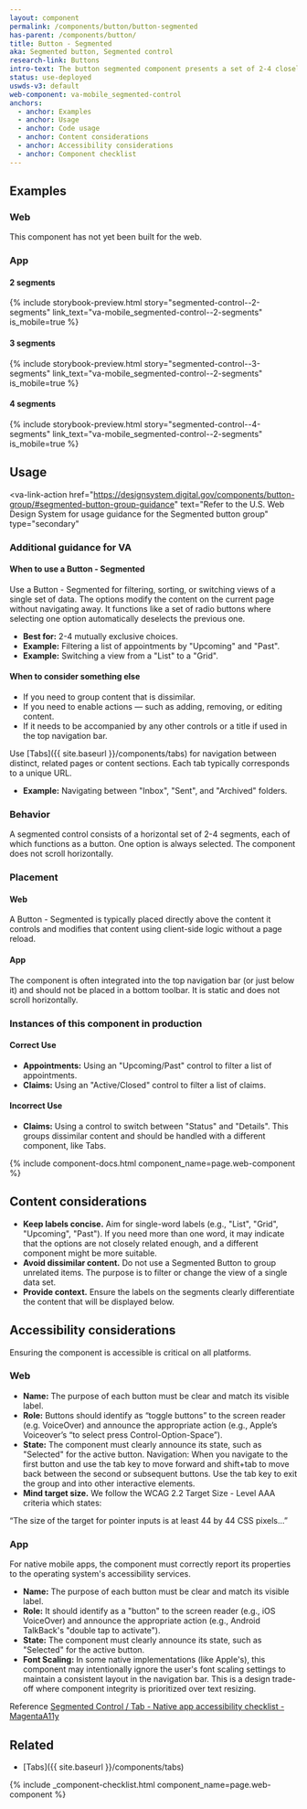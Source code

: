 ```yaml
---
layout: component
permalink: /components/button/button-segmented
has-parent: /components/button/
title: Button - Segmented
aka: Segmented button, Segmented control
research-link: Buttons
intro-text: The button segmented component presents a set of 2-4 closely related options or filters in a compact, horizontal container. It allows users to switch between different views or sort/filter a single set of content. One option is always active.
status: use-deployed
uswds-v3: default
web-component: va-mobile_segmented-control
anchors:
  - anchor: Examples
  - anchor: Usage
  - anchor: Code usage
  - anchor: Content considerations
  - anchor: Accessibility considerations
  - anchor: Component checklist
---
```


## Examples

### Web

This component has not yet been built for the web.

### App

#### 2 segments

{% include storybook-preview.html story="segmented-control--2-segments" link_text="va-mobile_segmented-control--2-segments" is_mobile=true %}

#### 3 segments

{% include storybook-preview.html story="segmented-control--3-segments" link_text="va-mobile_segmented-control--2-segments" is_mobile=true %}

#### 4 segments

{% include storybook-preview.html story="segmented-control--4-segments" link_text="va-mobile_segmented-control--2-segments" is_mobile=true %}

## Usage

<va-link-action
href="https://designsystem.digital.gov/components/button-group/#segmented-button-group-guidance"
text="Refer to the U.S. Web Design System for usage guidance for the Segmented button group"
type="secondary"
> </va-link-action>

### Additional guidance for VA

#### When to use a Button - Segmented

Use a Button - Segmented for filtering, sorting, or switching views of a single set of data. The options modify the content on the current page without navigating away. It functions like a set of radio buttons where selecting one option automatically deselects the previous one.

* **Best for:** 2-4 mutually exclusive choices.
* **Example:** Filtering a list of appointments by "Upcoming" and "Past".
* **Example:** Switching a view from a "List" to a "Grid".

#### When to consider something else

* If you need to group content that is dissimilar.
* If you need to enable actions — such as adding, removing, or editing content.
* If it needs to be accompanied by any other controls or a title if used in the top navigation bar.

Use [Tabs]({{ site.baseurl }}/components/tabs) for navigation between distinct, related pages or content sections. Each tab typically corresponds to a unique URL.
* **Example:** Navigating between "Inbox", "Sent", and "Archived" folders.

### Behavior

A segmented control consists of a horizontal set of 2-4 segments, each of which functions as a button. One option is always selected. The component does not scroll horizontally.

### Placement

#### Web

A Button - Segmented is typically placed directly above the content it controls and modifies that content using client-side logic without a page reload.

#### App

The component is often integrated into the top navigation bar (or just below it) and should not be placed in a bottom toolbar. It is static and does not scroll horizontally.

### Instances of this component in production

#### Correct Use

* **Appointments:** Using an "Upcoming/Past" control to filter a list of appointments.
* **Claims:** Using an "Active/Closed" control to filter a list of claims.

#### Incorrect Use

* **Claims:** Using a control to switch between "Status" and "Details". This groups dissimilar content and should be handled with a different component, like Tabs.

{% include component-docs.html component_name=page.web-component %}

## Content considerations

* **Keep labels concise.** Aim for single-word labels (e.g., "List", "Grid", "Upcoming", "Past"). If you need more than one word, it may indicate that the options are not closely related enough, and a different component might be more suitable.
* **Avoid dissimilar content.** Do not use a Segmented Button to group unrelated items. The purpose is to filter or change the view of a single data set.
* **Provide context.** Ensure the labels on the segments clearly differentiate the content that will be displayed below.

## Accessibility considerations

Ensuring the component is accessible is critical on all platforms.

### Web

* **Name:** The purpose of each button must be clear and match its visible label.
* **Role:** Buttons should identify as “toggle buttons” to the screen reader (e.g. VoiceOver) and announce the appropriate action (e.g., Apple’s Voiceover’s “to select press Control-Option-Space”).
* **State:** The component must clearly announce its state, such as "Selected" for the active button.
Navigation: When you navigate to the first button and use the tab key to move forward and shift+tab to move back between the second or subsequent buttons. Use the tab key to exit the group and into other interactive elements.
* **Mind target size.** We follow the WCAG 2.2 Target Size - Level AAA criteria which states:

“The size of the target for pointer inputs is at least 44 by 44 CSS pixels…”

### App

For native mobile apps, the component must correctly report its properties to the operating system's accessibility services. 

* **Name:** The purpose of each button must be clear and match its visible label.
* **Role:** It should identify as a "button" to the screen reader (e.g., iOS VoiceOver) and announce the appropriate action (e.g., Android TalkBack's "double tap to activate").
* **State:** The component must clearly announce its state, such as "Selected" for the active button.
* **Font Scaling:** In some native implementations (like Apple's), this component may intentionally ignore the user's font scaling settings to maintain a consistent layout in the navigation bar. This is a design trade-off where component integrity is prioritized over text resizing.

Reference [Segmented Control / Tab - Native app accessibility checklist - MagentaA11y](https://www.magentaa11y.com/checklist-native/segmented-control/)

## Related
* [Tabs]({{ site.baseurl }}/components/tabs)

{% include _component-checklist.html component_name=page.web-component %}
